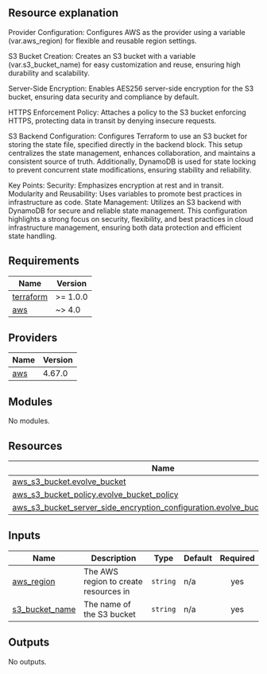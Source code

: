 ## Resource explanation
Provider Configuration: Configures AWS as the provider using a variable (var.aws_region) for flexible and reusable region settings.

S3 Bucket Creation: Creates an S3 bucket with a variable (var.s3_bucket_name) for easy customization and reuse, ensuring high durability and scalability.

Server-Side Encryption: Enables AES256 server-side encryption for the S3 bucket, ensuring data security and compliance by default.

HTTPS Enforcement Policy: Attaches a policy to the S3 bucket enforcing HTTPS, protecting data in transit by denying insecure requests.

S3 Backend Configuration: Configures Terraform to use an S3 bucket for storing the state file, specified directly in the backend block. This setup centralizes the state management, enhances collaboration, and maintains a consistent source of truth. Additionally, DynamoDB is used for state locking to prevent concurrent state modifications, ensuring stability and reliability.

Key Points:
Security: Emphasizes encryption at rest and in transit.
Modularity and Reusability: Uses variables to promote best practices in infrastructure as code.
State Management: Utilizes an S3 backend with DynamoDB for secure and reliable state management.
This configuration highlights a strong focus on security, flexibility, and best practices in cloud infrastructure management, ensuring both data protection and efficient state handling.

## Requirements

| Name | Version |
|------|---------|
| <a name="requirement_terraform"></a> [terraform](#requirement\_terraform) | >= 1.0.0 |
| <a name="requirement_aws"></a> [aws](#requirement\_aws) | ~> 4.0 |

## Providers

| Name | Version |
|------|---------|
| <a name="provider_aws"></a> [aws](#provider\_aws) | 4.67.0 |

## Modules

No modules.

## Resources

| Name | Type |
|------|------|
| [aws_s3_bucket.evolve_bucket](https://registry.terraform.io/providers/hashicorp/aws/latest/docs/resources/s3_bucket) | resource |
| [aws_s3_bucket_policy.evolve_bucket_policy](https://registry.terraform.io/providers/hashicorp/aws/latest/docs/resources/s3_bucket_policy) | resource |
| [aws_s3_bucket_server_side_encryption_configuration.evolve_bucket_encryption](https://registry.terraform.io/providers/hashicorp/aws/latest/docs/resources/s3_bucket_server_side_encryption_configuration) | resource |

## Inputs

| Name | Description | Type | Default | Required |
|------|-------------|------|---------|:--------:|
| <a name="input_aws_region"></a> [aws\_region](#input\_aws\_region) | The AWS region to create resources in | `string` | n/a | yes |
| <a name="input_s3_bucket_name"></a> [s3\_bucket\_name](#input\_s3\_bucket\_name) | The name of the S3 bucket | `string` | n/a | yes |

## Outputs

No outputs.
